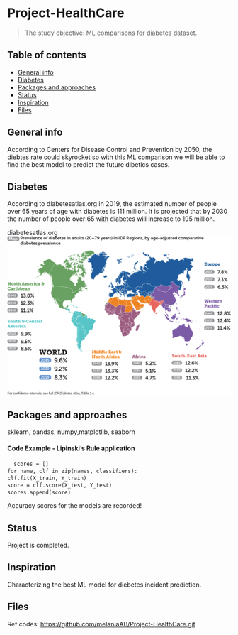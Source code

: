# Project-HealthCare
> The study objective: ML comparisons for diabetes dataset. 


## Table of contents
* [General info](#general-info)
* [Diabetes](#image)
* [Packages and approaches](#R)
* [Status](#status)
* [Inspiration](#inspiration)
* [Files](#files) 

## General info
According to Centers for Disease Control and Prevention by 2050, the diebtes rate could skyrocket so with this ML comparison we will be able to find the best model to predict the future dibetics cases.

## Diabetes
According to diabetesatlas.org in 2019, the estimated number of people over 65 years of age with diabetes is 111 million. It is projected that by 2030 the number of people over 65 with diabetes will increase to 195 million.

diabetesatlas.org
![Diabetes](./dbs.png) 


## Packages and approaches
sklearn, pandas, numpy,matplotlib, seaborn


#### Code Example - Lipinski’s Rule application

	  scores = []
    for name, clf in zip(names, classifiers):
    clf.fit(X_train, Y_train)
    score = clf.score(X_test, Y_test)
    scores.append(score)
  
Accuracy scores for the models are recorded!
  
## Status
Project is completed.

## Inspiration
Characterizing the best ML model for diebetes incident prediction.

## Files 
Ref codes: https://github.com/melaniaAB/Project-HealthCare.git
